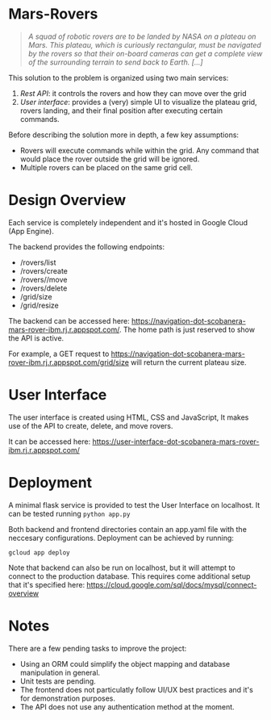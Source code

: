 # Mars-Rovers

> _A squad of robotic rovers are to be landed by NASA on a plateau on Mars. This plateau, which is curiously
rectangular, must be navigated by the rovers so that their on-board cameras can get a complete view of the
surrounding terrain to send back to Earth. [...]_

This solution to the problem is organized using two main services:
1. *Rest API*: it controls the rovers and how they can move over the grid
2. *User interface*: provides a (very) simple UI to visualize the plateau grid, rovers landing, and their final position after executing certain commands.

Before describing the solution more in depth, a few key assumptions:
* Rovers will execute commands while within the grid. Any command that would place the rover outside the grid will be ignored.
* Multiple rovers can be placed on the same grid cell.

# Design Overview 

Each service is completely independent and it's hosted in Google Cloud (App Engine).

The backend provides the following endpoints:
- /rovers/list
- /rovers/create
- /rovers/<id>/move
- /rovers/delete
- /grid/size
- /grid/resize
  
The backend can be accessed here: https://navigation-dot-scobanera-mars-rover-ibm.rj.r.appspot.com/. The home path is just reserved to show the API is active.

For example, a GET request to https://navigation-dot-scobanera-mars-rover-ibm.rj.r.appspot.com/grid/size will return the current plateau size.

# User Interface

The user interface is created using HTML, CSS and JavaScript, It makes use of the API to create, delete, and move rovers.

It can be accessed here: https://user-interface-dot-scobanera-mars-rover-ibm.rj.r.appspot.com/

# Deployment

A minimal flask service is provided to test the User Interface on localhost. It can be tested running `python app.py`

Both backend and frontend directories contain an app.yaml file with the neccesary configurations. Deployment can be achieved by running:

```
gcloud app deploy
```
Note that backend can also be run on localhost, but it will attempt to connect to the production database. This requires come additional setup that it's specified here: https://cloud.google.com/sql/docs/mysql/connect-overview

# Notes

There are a few pending tasks to improve the project:
 - Using an ORM could simplify the object mapping and database manipulation in general.
 - Unit tests are pending.
 - The frontend does not particulatly follow UI/UX best practices and it's for demonstration purposes.
 - The API does not use any authentication method at the moment.
